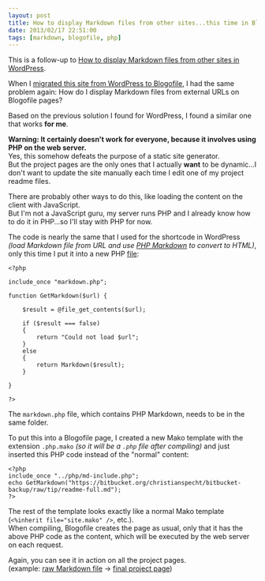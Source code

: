 ```yaml
---
layout: post
title: How to display Markdown files from other sites...this time in Blogofile
date: 2013/02/17 22:51:00
tags: [markdown, blogofile, php]
---
```


This is a follow-up to [How to display Markdown files from other sites in WordPress](http://christianspecht.de/2012/03/09/how-to-display-markdown-files-from-other-sites-in-wordpress/).

When I [migrated this site from WordPress to Blogofile](http://christianspecht.de/2013/01/29/switched-from-wordpress-to-blogofile/), I had the same problem again: How do I display Markdown files from external URLs on Blogofile pages?

Based on the previous solution I found for WordPress, I found a similar one that works **for me**.

**Warning: It certainly doesn't work for everyone, because it involves using PHP on the web server.**  
Yes, this somehow defeats the purpose of a static site generator.  
But the project pages are the only ones that I actually **want** to be dynamic...I don't want to update the site manually each time I edit one of my project readme files.

There are probably other ways to do this, like loading the content on the client with JavaScript.  
But I'm not a JavaScript guru, my server runs PHP and I already know how to do it in PHP...so I'll stay with PHP for now.

The code is nearly the same that I used for the shortcode in WordPress *(load Markdown file from URL and use [PHP Markdown](http://michelf.ca/projects/php-markdown/) to convert to HTML)*, only this time I put it into a new PHP [file](https://github.com/christianspecht/blog/blob/ef6fdee75646ebd7bf78c191a3d87031a19c8156/src/php/md-include.php):

    <?php

    include_once "markdown.php";

    function GetMarkdown($url) {

        $result = @file_get_contents($url);

        if ($result === false)
        {
            return "Could not load $url";
        }
        else
        {
            return Markdown($result);
        }
        
    }

    ?>

The `markdown.php` file, which contains PHP Markdown, needs to be in the same folder.

To put this into a Blogofile page, I created a new Mako template with the extension `.php.mako` *(so it will be a `.php` file after compiling)* and just inserted this PHP code instead of the "normal" content:

    <?php
    include_once "../php/md-include.php";
    echo GetMarkdown("https://bitbucket.org/christianspecht/bitbucket-backup/raw/tip/readme-full.md");
    ?>

The rest of the template looks exactly like a normal Mako template (`<%inherit file="site.mako" />`, etc.).  
When compiling, Blogofile creates the page as usual, only that it has the above PHP code as the content, which will be executed by the web server on each request.

Again, you can see it in action on all the project pages.  
(example: [raw Markdown file](https://github.com/christianspecht/bitbucket-backup/blob/master/readme-full.md) &rarr; [final project page](http://christianspecht.de/bitbucket-backup/))